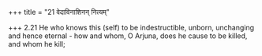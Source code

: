 +++
title = "21 वेदाविनाशिनन् नित्यम्"

+++
2.21 He who knows this (self) to be indestructible, unborn, unchanging
and hence eternal - how and whom, O Arjuna, does he cause to be killed,
and whom he kill;
